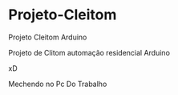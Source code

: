 # Projeto-Cleitom
Projeto Cleitom Arduino

Projeto de Clitom automação residencial Arduino

xD

Mechendo no Pc Do Trabalho